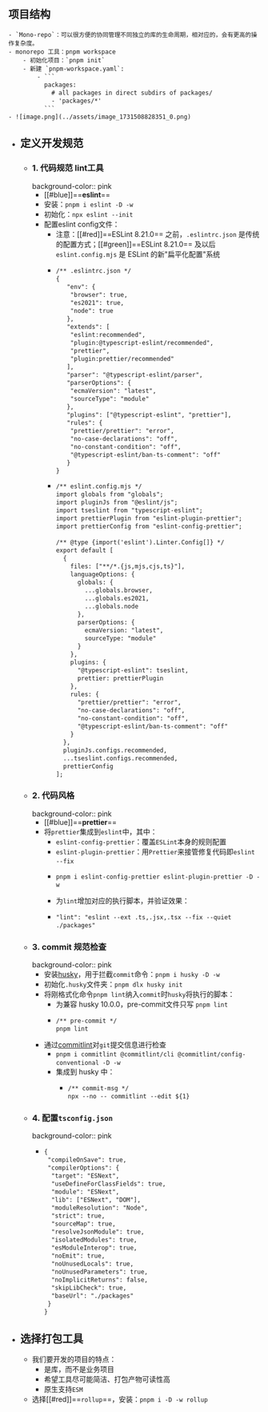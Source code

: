 ## 项目结构
	- `Mono-repo`：可以很方便的协同管理不同独立的库的生命周期，相对应的，会有更高的操作复杂度。
	- monorepo 工具：pnpm workspace
		- 初始化项目：`pnpm init`
		- 新建 `pnpm-workspace.yaml`:
			- ```
			  packages:
			    # all packages in direct subdirs of packages/
			    - 'packages/*'
			  ```
	- ![image.png](../assets/image_1731508828351_0.png)
- ## 定义开发规范
	- ### 1. 代码规范 lint工具
	  background-color:: pink
		- [[#blue]]==**eslint**==
		- 安装：`pnpm i eslint -D -w`
		- 初始化：`npx eslint --init`
		- 配置eslint config文件：
			- 注意：[[#red]]==ESLint 8.21.0== 之前，`.eslintrc.json` 是传统的配置方式；[[#green]]==ESLint 8.21.0== 及以后 `eslint.config.mjs` 是 ESLint 的新"扁平化配置"系统
			- ```
			  /** .eslintrc.json */
			  {
			     "env": {
			      "browser": true,
			      "es2021": true,
			      "node": true
			     },
			     "extends": [
			      "eslint:recommended",
			      "plugin:@typescript-eslint/recommended",
			      "prettier",
			      "plugin:prettier/recommended"
			     ],
			     "parser": "@typescript-eslint/parser",
			     "parserOptions": {
			      "ecmaVersion": "latest",
			      "sourceType": "module"
			     },
			     "plugins": ["@typescript-eslint", "prettier"],
			     "rules": {
			      "prettier/prettier": "error",
			      "no-case-declarations": "off",
			      "no-constant-condition": "off",
			      "@typescript-eslint/ban-ts-comment": "off"
			     }
			  }
			  ```
			- ```
			  /** eslint.config.mjs */
			  import globals from "globals";
			  import pluginJs from "@eslint/js";
			  import tseslint from "typescript-eslint";
			  import prettierPlugin from "eslint-plugin-prettier";
			  import prettierConfig from "eslint-config-prettier";
			  
			  /** @type {import('eslint').Linter.Config[]} */
			  export default [
			    {
			      files: ["**/*.{js,mjs,cjs,ts}"],
			      languageOptions: {
			        globals: {
			          ...globals.browser,
			          ...globals.es2021,
			          ...globals.node
			        },
			        parserOptions: {
			          ecmaVersion: "latest",
			          sourceType: "module"
			        }
			      },
			      plugins: {
			        "@typescript-eslint": tseslint,
			        prettier: prettierPlugin
			      },
			      rules: {
			        "prettier/prettier": "error",
			        "no-case-declarations": "off",
			        "no-constant-condition": "off",
			        "@typescript-eslint/ban-ts-comment": "off"
			      }
			    },
			    pluginJs.configs.recommended,
			    ...tseslint.configs.recommended,
			    prettierConfig
			  ];
			  ```
	- ### 2. 代码风格
	  background-color:: pink
		- [[#blue]]==**prettier**==
		- 将`prettier`集成到`eslint`中，其中：
			- `eslint-config-prettier`：覆盖`ESLint`本身的规则配置
			- `eslint-plugin-prettier`：用`Prettier`来接管修复代码即`eslint --fix`
			- ```
			  pnpm i eslint-config-prettier eslint-plugin-prettier -D -w
			  ```
			- 为`lint`增加对应的执行脚本，并验证效果：
			- ```
			  "lint": "eslint --ext .ts,.jsx,.tsx --fix --quiet ./packages"
			  ```
	- ### 3. commit 规范检查
	  background-color:: pink
		- 安装[husky](https://www.npmjs.com/package/husky)，用于拦截`commit`命令：`pnpm i husky -D -w`
		- 初始化`.husky`文件夹：`pnpm dlx husky init`
		- 将刚格式化命令`pnpm lint`纳入`commit`时`husky`将执行的脚本：
			- 为兼容 husky 10.0.0，pre-commit文件只写 `pnpm lint`
			- ```
			  /** pre-commit */
			  pnpm lint
			  ```
		- 通过[commitlint](https://github.com/conventional-changelog/commitlint)对`git`提交信息进行检查
			- `pnpm i commitlint @commitlint/cli @commitlint/config-conventional -D -w`
			- 集成到 husky 中：
				- ```
				  /** commit-msg */
				  npx --no -- commitlint --edit ${1}
				  ```
	- ### 4. 配置`tsconfig.json`
	  background-color:: pink
		- ```
		  {
		   "compileOnSave": true,
		   "compilerOptions": {
		    "target": "ESNext",
		    "useDefineForClassFields": true,
		    "module": "ESNext",
		    "lib": ["ESNext", "DOM"],
		    "moduleResolution": "Node",
		    "strict": true,
		    "sourceMap": true,
		    "resolveJsonModule": true,
		    "isolatedModules": true,
		    "esModuleInterop": true,
		    "noEmit": true,
		    "noUnusedLocals": true,
		    "noUnusedParameters": true,
		    "noImplicitReturns": false,
		    "skipLibCheck": true,
		    "baseUrl": "./packages"
		   }
		  }
		  ```
- ## 选择打包工具
	- 我们要开发的项目的特点：
		- 是库，而不是业务项目
		- 希望工具尽可能简洁、打包产物可读性高
		- 原生支持`ESM`
	- 选择[[#red]]==`rollup`==，安装：`pnpm i -D -w rollup`